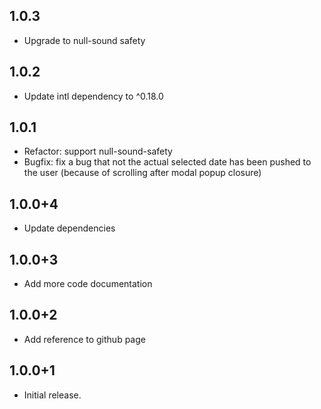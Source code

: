 ## 1.0.3
  * Upgrade to null-sound safety
  
## 1.0.2
  * Update intl dependency to ^0.18.0
## 1.0.1
  * Refactor: support null-sound-safety
  * Bugfix: fix a bug that not the actual selected date has been pushed to the user (because of scrolling after modal popup closure)

## 1.0.0+4
  * Update dependencies

## 1.0.0+3
  * Add more code documentation
  
## 1.0.0+2
  * Add reference to github page

## 1.0.0+1
  * Initial release.
